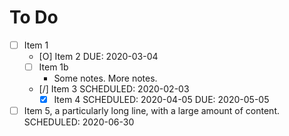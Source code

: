 # To Do

- [ ] Item 1
  - [O] Item 2 DUE: 2020-03-04
  - [ ] Item 1b
    - Some notes.
      More notes.
  - [/] Item 3 SCHEDULED: 2020-02-03
    - [x] Item 4 SCHEDULED: 2020-04-05 DUE: 2020-05-05
- [ ] Item 5, a particularly long line, with a large amount of content. SCHEDULED: 2020-06-30
